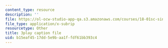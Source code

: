 ```yaml
---
content_type: resource
description: ''
file: https://ol-ocw-studio-app-qa.s3.amazonaws.com/courses/18-01sc-single-variable-calculus-fall-2010/b15eaf4517dd5e9baa1ffdf61bb393c4_--lPz7VFnKI.vtt
file_type: application/x-subrip
resourcetype: Other
title: 3play caption file
uid: b15eaf45-17dd-5e9b-aa1f-fdf61bb393c4
---
```

